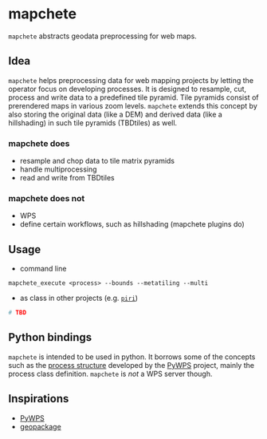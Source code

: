 # mapchete

``mapchete`` abstracts geodata preprocessing for web maps.

## Idea

``mapchete`` helps preprocessing data for web mapping projects by letting the operator focus on developing processes. It is designed to resample, cut, process and write data to a predefined tile pyramid. Tile pyramids consist of prerendered maps in various zoom levels. ``mapchete`` extends this concept by also storing the original data (like a DEM) and derived data (like a hillshading) in such tile pyramids (TBDtiles) as well.

### mapchete does
* resample and chop data to tile matrix pyramids
* handle multiprocessing
* read and write from TBDtiles

### mapchete does not
* WPS
* define certain workflows, such as hillshading (mapchete plugins do)

## Usage

* command line
```
mapchete_execute <process> --bounds --metatiling --multi
```

* as class in other projects (e.g. [``piri``](https://github.com/ungarj/piri))
```python
# TBD
```

## Python bindings
``mapchete`` is intended to be used in python. It borrows some of the concepts such as the [process structure](http://pywps.wald.intevation.org/documentation/pywps-3.2/process/structure.html) developed by the [PyWPS](http://pywps.wald.intevation.org/) project, mainly the process class definition. ``mapchete`` is _not_ a WPS server though.

## Inspirations
* [PyWPS](http://pywps.wald.intevation.org/)
* [geopackage](https://github.com/opengeospatial/geopackage/)
